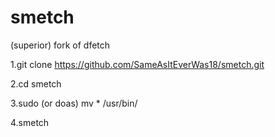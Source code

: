 # smetch
(superior) fork of dfetch

1.git clone https://github.com/SameAsItEverWas18/smetch.git

2.cd smetch

3.sudo (or doas) mv * /usr/bin/

4.smetch
